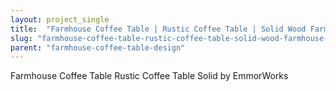 ```yaml
---
layout: project_single
title:  "Farmhouse Coffee Table | Rustic Coffee Table | Solid Wood Farmhouse Coffee Table | Built to Order"
slug: "farmhouse-coffee-table-rustic-coffee-table-solid-wood-farmhouse-coffee-table-built-to-order"
parent: "farmhouse-coffee-table-design"
---
```

Farmhouse Coffee Table  Rustic Coffee Table  Solid by EmmorWorks